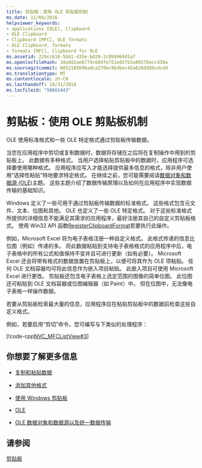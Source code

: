 ```yaml
---
title: 剪贴板：使用 OLE 剪贴板机制
ms.date: 11/04/2016
helpviewer_keywords:
- applications [OLE], Clipboard
- OLE Clipboard
- Clipboard [MFC], OLE formats
- OLE Clipboard, formats
- formats [MFC], Clipboard for OLE
ms.assetid: 229cc610-5bb1-435e-bd20-2c8b9964d1af
ms.openlocfilehash: 3dadd2ae6774c684fe751e02fb3a80570accd30a
ms.sourcegitcommit: 6052185696adca270bc9bdbec45a626dd89cdcdd
ms.translationtype: MT
ms.contentlocale: zh-CN
ms.lasthandoff: 10/31/2018
ms.locfileid: "50661443"
---
```

# <a name="clipboard-using-the-ole-clipboard-mechanism"></a>剪贴板：使用 OLE 剪贴板机制

OLE 使用标准格式和一些 OLE 特定格式通过剪贴板传输数据。

当您在应用程序中剪切或复制数据时，数据将存储在之后将在复制操作中用到的剪贴板上。 此数据有多种格式。 当用户选择粘贴剪贴板中的数据时，应用程序可选择要使用哪种格式。 应用程序应写入才能选择提供最多信息的格式，除非用户使用“选择性粘贴”特地要求特定格式。 在继续之前，您可能需要阅读[数据对象和数据源 (OLE)](../mfc/data-objects-and-data-sources-ole.md)主题。 这些主题介绍了数据传输原理以及如何在应用程序中实现数据传输的基础知识。

Windows 定义了一些可用于通过剪贴板传输数据的标准格式。 这些格式包含元文件、文本、位图和其他。 OLE 也定义了一些 OLE 特定格式。 对于这些标准格式所提供的详细信息不能满足其需求的应用程序，最好注册其自己的自定义剪贴板格式。 使用 Win32 API 函数[RegisterClipboardFormat](/windows/desktop/api/winuser/nf-winuser-registerclipboardformata)若要执行此操作。

例如，Microsoft Excel 将为电子表格注册一种自定义格式。 此格式传递的信息比位图（例如）传递的多。 将此数据粘贴到支持电子表格格式的应用程序中后，电子表格中的所有公式和值保持不变并且可进行更新（如有必要）。 Microsoft Excel 还会将带有格式的数据放置在剪贴板上，以便可将其作为 OLE 项粘贴。 任何 OLE 文档容器均可将此信息作为嵌入项目粘贴。 此嵌入项目可使用 Microsoft Excel 进行更改。 剪贴板还包含电子表格上选定范围的图像的简单位图。 此位图还可粘贴到 OLE 文档容器或位图编辑器（如 Paint）中。 但在位图中，无法像电子表格一样操作数据。

若要从剪贴板检索最大量的信息，应用程序应在粘贴剪贴板中的数据前检查这些自定义格式。

例如，若要启用“剪切”命令，您可编写与下类似的处理程序：

[!code-cpp[NVC_MFCListView#3](../atl/reference/codesnippet/cpp/clipboard-using-the-ole-clipboard-mechanism_1.cpp)]

## <a name="what-do-you-want-to-know-more-about"></a>你想要了解更多信息

- [复制和粘贴数据](../mfc/clipboard-copying-and-pasting-data.md)

- [添加其他格式](../mfc/clipboard-adding-other-formats.md)

- [使用 Windows 剪贴板](../mfc/clipboard-using-the-windows-clipboard.md)

- [OLE](../mfc/ole-background.md)

- [OLE 数据对象和数据源以及统一数据传输](../mfc/data-objects-and-data-sources-ole.md)

## <a name="see-also"></a>请参阅

[剪贴板](../mfc/clipboard.md)

